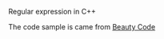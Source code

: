 Regular expression in C++

The code sample is came from [Beauty Code](http://www.amazon.com/Beautiful-Code-Leading-Programmers-Practice/dp/0596510047)


